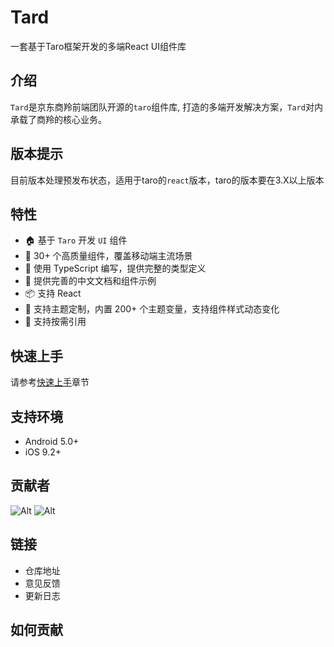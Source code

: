 # Tard
一套基于Taro框架开发的多端React UI组件库
## 介绍
`Tard`是京东商羚前端团队开源的`taro`组件库, 打造的多端开发解决方案，`Tard`对内承载了商羚的核心业务。
## 版本提示
目前版本处理预发布状态，适用于taro的`react`版本，taro的版本要在3.X以上版本
## 特性
+ 🏠 基于 `Taro` 开发 `UI` 组件
+ 💎 30+ 个高质量组件，覆盖移动端主流场景
+ 💪 使用 TypeScript 编写，提供完整的类型定义
+ 📖 提供完善的中文文档和组件示例
+ 📦 支持 React
+ 🎨 支持主题定制，内置 200+ 个主题变量，支持组件样式动态变化
+ 🍭 支持按需引用
## 快速上手
请参考[快速上手](/docs/quickstart)章节
## 支持环境
+ Android 5.0+
+ iOS 9.2+
## 贡献者
![Alt](https://avatars.githubusercontent.com/u/51318010?v=4)
![Alt](https://avatars.githubusercontent.com/u/29476081?v=4)
## 链接
+ 仓库地址
+ 意见反馈
+ 更新日志

## 如何贡献